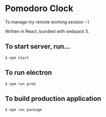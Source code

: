 # Pomodoro Clock

To manage my remote working session :-)

Written in React, bundled with webpack 5.

## To start server, run...

```
$ npm start
```

## To run electron

```
$ npm run prod
```

## To build production application

```
$ npm run package
```
